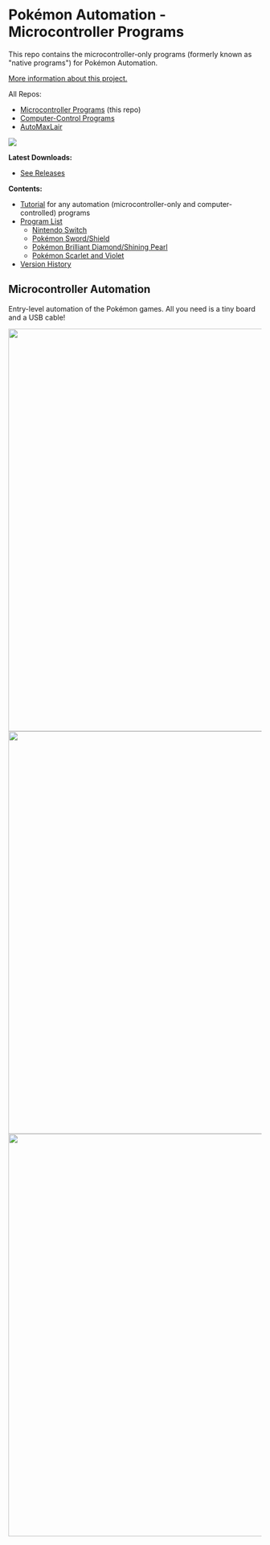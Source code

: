 # Pokémon Automation - Microcontroller Programs

This repo contains the microcontroller-only programs (formerly known as "native programs") for Pokémon Automation.

[More information about this project.](https://github.com/PokemonAutomation/About/blob/master/README.md)

All Repos:
- [Microcontroller Programs](https://github.com/PokemonAutomation/Microcontroller) (this repo)
- [Computer-Control Programs](https://github.com/PokemonAutomation/ComputerControl)
- [AutoMaxLair](https://github.com/PokemonAutomation/AutoMaxLair)

<!-- All Arduino-based automation starts here regardless of whether you intend to run [Computer-Control](https://github.com/PokemonAutomation/ComputerControl) or [AutoMaxLair](https://github.com/PokemonAutomation/AutoMaxLair).

If are new to automation and you came here intending to run [AutoMaxLair](https://github.com/PokemonAutomation/AutoMaxLair) or the other advanced programs, you must still begin here.

*Be patient. Learn algebra before attempting Calculus.* -->

[<img src="https://canary.discordapp.com/api/guilds/695809740428673034/widget.png?style=banner2">](https://discord.gg/cQ4gWxN)

**Latest Downloads:**
- [See Releases](https://github.com/PokemonAutomation/Microcontroller/releases)

**Contents:**
- [Tutorial](Wiki/Tutorial/Tutorial.md) for any automation (microcontroller-only and computer-controlled) programs
- [Program List](Wiki/Programs/README.md)
  - [Nintendo Switch](Wiki/Programs/README.md#nintendo-switch)
  - [Pokémon Sword/Shield](Wiki/Programs/README.md#pokémon-swordshield)
  - [Pokémon Brilliant Diamond/Shining Pearl](Wiki/Programs/README.md#pokémon-brilliant-diamondshining-pearl)
  - [Pokémon Scarlet and Violet](Wiki/Programs/README.md#pokémon-scarlet-and-violet)
- [Version History](Wiki/VersionHistory.md)

## Microcontroller Automation

Entry-level automation of the Pokémon games. All you need is a tiny board and a USB cable!

<img src="Wiki/Hardware/images/basic-setup.jpg" width="800">
<img src="Wiki/Programs/PokemonSwSh/images/ShinyHuntUnattended-Regi-0.png" width="800">
<img src="Wiki/Programs/PokemonSwSh/images/EggCombined2-0.png" width="800">
